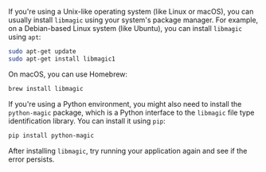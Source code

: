 
If you're using a Unix-like operating system (like Linux or macOS), you can usually install `libmagic` using your system's package manager. For example, on a Debian-based Linux system (like Ubuntu), you can install `libmagic` using `apt`:

```bash
sudo apt-get update
sudo apt-get install libmagic1
```

On macOS, you can use Homebrew:

```bash
brew install libmagic
```

If you're using a Python environment, you might also need to install the `python-magic` package, which is a Python interface to the `libmagic` file type identification library. You can install it using `pip`:

```bash
pip install python-magic
```

After installing `libmagic`, try running your application again and see if the error persists.